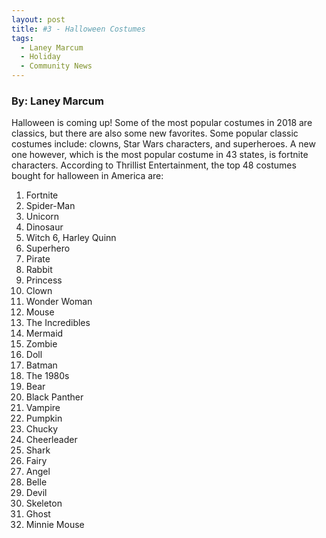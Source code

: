 ```yaml
---
layout: post
title: #3 - Halloween Costumes
tags:
  - Laney Marcum
  - Holiday
  - Community News
---
```


### By: Laney Marcum


Halloween is coming up! Some of the most popular costumes in 2018 are classics, but there are also some new favorites. Some popular classic costumes include: clowns, Star Wars characters, and superheroes. A new one however, which is the most popular costume in 43 states, is fortnite characters. According to Thrillist Entertainment, the top 48 costumes bought for halloween in America are:


1. Fortnite
2. Spider-Man
3. Unicorn
4. Dinosaur
5. Witch
6, Harley Quinn
7. Superhero
8. Pirate
9. Rabbit
10. Princess
11. Clown
12. Wonder Woman
13. Mouse
14. The Incredibles
15. Mermaid
16. Zombie
17. Doll
18. Batman
19. The 1980s
20. Bear
21. Black Panther
22. Vampire
23. Pumpkin
24. Chucky
25. Cheerleader
26. Shark
27. Fairy
28. Angel
29. Belle
30. Devil
31. Skeleton
32. Ghost
33. Minnie Mouse
